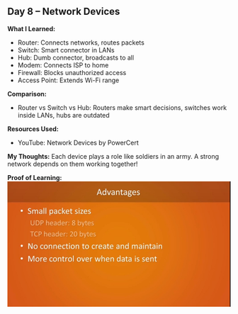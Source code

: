 ## Day 8 – Network Devices

**What I Learned:**
- Router: Connects networks, routes packets
- Switch: Smart connector in LANs
- Hub: Dumb connector, broadcasts to all
- Modem: Connects ISP to home
- Firewall: Blocks unauthorized access
- Access Point: Extends Wi-Fi range

**Comparison:**
- Router vs Switch vs Hub: Routers make smart decisions, switches work inside LANs, hubs are outdated

**Resources Used:**
- YouTube: Network Devices by PowerCert

**My Thoughts:**
Each device plays a role like soldiers in an army. A strong network depends on them working together!

**Proof of Learning:**
![Screenshot](Screenshot_2025_0413_213117.jpg)
